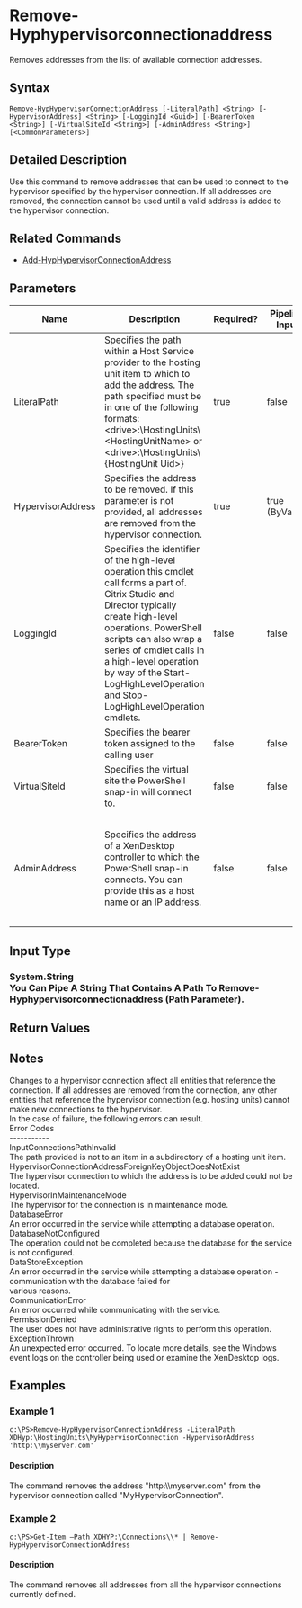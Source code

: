 ﻿
# Remove-Hyphypervisorconnectionaddress
Removes addresses from the list of available connection addresses.
## Syntax
```
Remove-HypHypervisorConnectionAddress [-LiteralPath] <String> [-HypervisorAddress] <String> [-LoggingId <Guid>] [-BearerToken <String>] [-VirtualSiteId <String>] [-AdminAddress <String>] [<CommonParameters>]
```
## Detailed Description
Use this command to remove addresses that can be used to connect to the hypervisor specified by the hypervisor connection.  If all addresses are removed, the connection cannot be used until a valid address is added to the hypervisor connection.


## Related Commands

* [Add-HypHypervisorConnectionAddress](./Add-HypHypervisorConnectionAddress/)
## Parameters
| Name   | Description | Required? | Pipeline Input | Default Value |
| --- | --- | --- | --- | --- |
| LiteralPath | Specifies the path within a Host Service provider to the hosting unit item to which to add the address. The path specified must be in one of the following formats: &lt;drive&gt;:\\HostingUnits\\&lt;HostingUnitName&gt; or  &lt;drive&gt;:\\HostingUnits\\{HostingUnit Uid&gt;} | true | false |  |
| HypervisorAddress | Specifies the address to be removed.  If this parameter is not provided, all addresses are removed from the hypervisor connection. | true | true (ByValue) |  |
| LoggingId | Specifies the identifier of the high-level operation this cmdlet call forms a part of. Citrix Studio and Director typically create high-level operations. PowerShell scripts can also wrap a series of cmdlet calls in a high-level operation by way of the Start-LogHighLevelOperation and Stop-LogHighLevelOperation cmdlets. | false | false |  |
| BearerToken | Specifies the bearer token assigned to the calling user | false | false |  |
| VirtualSiteId | Specifies the virtual site the PowerShell snap-in will connect to. | false | false |  |
| AdminAddress | Specifies the address of a XenDesktop controller to which the PowerShell snap-in connects.  You can provide this as a host name or an IP address. | false | false | LocalHost. Once a value is provided by any cmdlet, this value becomes the default. |

## Input Type

### System.String<br>    You Can Pipe A String That Contains A Path To Remove-Hyphypervisorconnectionaddress (Path Parameter).

## Return Values

### 

## Notes
Changes to a hypervisor connection affect all entities that reference the connection. If all addresses are removed from the connection, any other entities that reference the hypervisor connection (e.g. hosting units) cannot make new connections to the hypervisor.<br>    In the case of failure, the following errors can result.<br>    Error Codes<br>    -----------<br>    InputConnectionsPathInvalid<br>    The path provided is not to an item in a subdirectory of a hosting unit item.<br>    HypervisorConnectionAddressForeignKeyObjectDoesNotExist<br>    The hypervisor connection to which the address is to be added could not be located.<br>    HypervisorInMaintenanceMode<br>    The hypervisor for the connection is in maintenance mode.<br>    DatabaseError<br>    An error occurred in the service while attempting a database operation.<br>    DatabaseNotConfigured<br>    The operation could not be completed because the database for the service is not configured.<br>    DataStoreException<br>    An error occurred in the service while attempting a database operation - communication with the database failed for<br>    various reasons.<br>    CommunicationError<br>    An error occurred while communicating with the service.<br>    PermissionDenied<br>    The user does not have administrative rights to perform this operation.<br>    ExceptionThrown<br>    An unexpected error occurred.  To locate more details, see the Windows event logs on the controller being used or examine the XenDesktop logs.
## Examples

### Example 1
```
c:\PS>Remove-HypHypervisorConnectionAddress -LiteralPath XDHyp:\HostingUnits\MyHypervisorConnection -HypervisorAddress 'http:\\myserver.com'
```
#### Description
The command removes the address "http:\\\\myserver.com" from the hypervisor connection called "MyHypervisorConnection".
### Example 2
```
c:\PS>Get-Item –Path XDHYP:\Connections\\* | Remove-HypHypervisorConnectionAddress
```
#### Description
The command removes all addresses from all the hypervisor connections currently defined.
